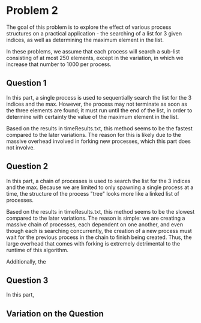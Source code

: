 # Problem 2
The goal of this problem is to explore the effect of various process structures on a practical application - the searching of a list for 3 given indices, as well as determining the maximum element in the list.

In these problems, we assume that each process will search a sub-list consisting of at most 250 elements, except in the variation, in which we increase that number to 1000 per process.

## Question 1
In this part, a single process is used to sequentially search the list for the 3 indices and the max. However, the process may not terminate as soon as the three elements are found; it must run until the end of the list, in order to determine with certainty the value of the maximum element in the list.

Based on the results in timeResults.txt, this method seems to be the fastest compared to the later variations. The reason for this is likely due to the massive overhead involved in forking new processes, which this part does not involve.

## Question 2
In this part, a chain of processes is used to search the list for the 3 indices and the max. Because we are limited to only spawning a single process at a time, the structure of the process "tree" looks more like a linked list of processes. 

Based on the results in timeResults.txt, this method seems to be the slowest compared to the later variations. The reason is simple: we are creating a massive chain of processes, each dependent on one another, and even though each is searching concurrently, the creation of a new process must wait for the previous process in the chain to finish being created. Thus, the large overhead that comes with forking is extremely detrimental to the runtime of this algorithm.

Additionally, the 

## Question 3
In this part, 

## Variation on the Question